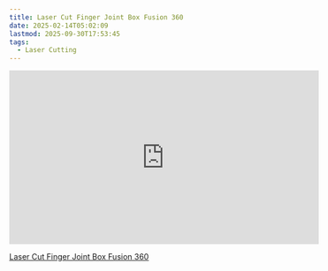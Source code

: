 ```yaml
---
title: Laser Cut Finger Joint Box Fusion 360
date: 2025-02-14T05:02:09
lastmod: 2025-09-30T17:53:45
tags:
  - Laser Cutting
---
```


<div class="iframe-16-9-container">
<iframe class="youTubeIframe" width="560" height="315" src="https://www.youtube.com/embed/ZrcqauNvt0M?rel=0" title="YouTube video player" frameborder="0" allow="accelerometer; autoplay; clipboard-write; encrypted-media; gyroscope; picture-in-picture; web-share" referrerpolicy="strict-origin-when-cross-origin" allowfullscreen></iframe>
</div>

[Laser Cut Finger Joint Box Fusion 360](https://youtu.be/ZrcqauNvt0M)
